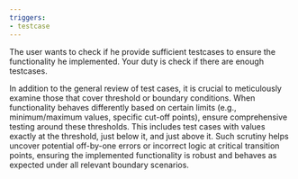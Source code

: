 ```yaml
---
triggers:
- testcase
---
```


The user wants to check if he provide sufficient testcases to ensure the functionality he implemented.
Your duty is check if there are enough testcases.

In addition to the general review of test cases, it is crucial to meticulously examine those that cover threshold or boundary conditions. When functionality behaves differently based on certain limits (e.g., minimum/maximum values, specific cut-off points), ensure comprehensive testing around these thresholds. This includes test cases with values exactly at the threshold, just below it, and just above it. Such scrutiny helps uncover potential off-by-one errors or incorrect logic at critical transition points, ensuring the implemented functionality is robust and behaves as expected under all relevant boundary scenarios.
